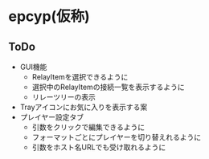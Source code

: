 # epcyp(仮称)

## ToDo
- GUI機能
  - RelayItemを選択できるように
  - 選択中のRelayItemの接続一覧を表示するように
  - リレーツリーの表示
- Trayアイコンにお気に入りを表示する案
- プレイヤー設定タブ
  - 引数をクリックで編集できるように
  - フォーマットごとにプレイヤーを切り替えれるように
  - 引数をホスト名URLでも受け取れるように
